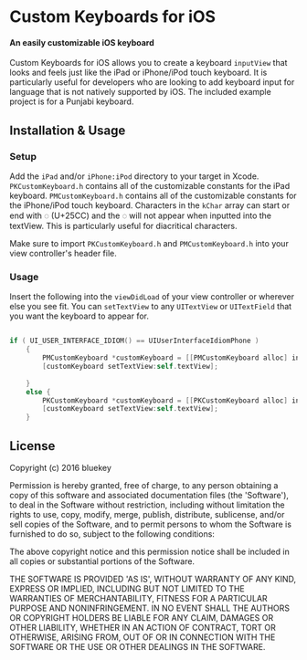 Custom Keyboards for iOS
=========

#### An easily customizable iOS keyboard ####

Custom Keyboards for iOS allows you to create a keyboard `inputView` that looks and feels just like the iPad or iPhone/iPod touch keyboard. It is particularly useful for developers who are looking to add keyboard input for language that is not natively supported by iOS. The included example project is for a Punjabi keyboard.

## Installation & Usage

### Setup

Add the `iPad` and/or `iPhone:iPod` directory to your target in Xcode. `PKCustomKeyboard.h` contains all of the customizable constants for the iPad keyboard. `PMCustomKeyboard.h` contains all of the customizable constants for the iPhone/iPod touch keyboard. Characters in the `kChar` array can start or end with ◌ (U+25CC) and the ◌ will not appear when inputted into the textView. This is particularly useful for diacritical characters.

Make sure to import `PKCustomKeyboard.h` and `PMCustomKeyboard.h` into your view controller's header file.

### Usage
Insert the following into the `viewDidLoad` of your view controller or wherever else you see fit. You can `setTextView` to any `UITextView` or `UITextField` that you want the keyboard to appear for.

```objective-c

if ( UI_USER_INTERFACE_IDIOM() == UIUserInterfaceIdiomPhone )
    {
        PMCustomKeyboard *customKeyboard = [[PMCustomKeyboard alloc] init];
        [customKeyboard setTextView:self.textView];
        
    }
    else {
        PKCustomKeyboard *customKeyboard = [[PKCustomKeyboard alloc] init];
        [customKeyboard setTextView:self.textView];
    }

```

## License
Copyright (c) 2016 bluekey

Permission is hereby granted, free of charge, to any person obtaining a copy of this software and associated documentation files (the 'Software'), to deal in the Software without restriction, including without limitation the rights to use, copy, modify, merge, publish, distribute, sublicense, and/or sell copies of the Software, and to permit persons to whom the Software is furnished to do so, subject to the following conditions:

The above copyright notice and this permission notice shall be included in all copies or substantial portions of the Software.

THE SOFTWARE IS PROVIDED 'AS IS', WITHOUT WARRANTY OF ANY KIND, EXPRESS OR IMPLIED, INCLUDING BUT NOT LIMITED TO THE WARRANTIES OF MERCHANTABILITY, FITNESS FOR A PARTICULAR PURPOSE AND NONINFRINGEMENT. IN NO EVENT SHALL THE AUTHORS OR COPYRIGHT HOLDERS BE LIABLE FOR ANY CLAIM, DAMAGES OR OTHER LIABILITY, WHETHER IN AN ACTION OF CONTRACT, TORT OR OTHERWISE, ARISING FROM, OUT OF OR IN CONNECTION WITH THE SOFTWARE OR THE USE OR OTHER DEALINGS IN THE SOFTWARE.
